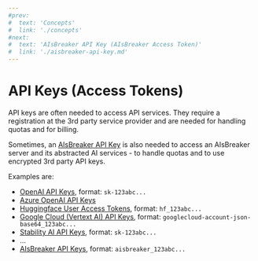 ```yaml
---
#prev:
#  text: 'Concepts'
#  link: './concepts'
#next:
#  text: 'AIsBreaker API Key (AIsBreaker Access Token)'
#  link: './aisbreaker-api-key.md'
---
```



API Keys (Access Tokens)
========================

API keys are often needed to access API services. They require a registration at the 3rd party service provider and are needed for handling quotas and for billing.

Sometimes, an [AIsBreaker API Key](aisbreaker-api-key.md) is also needed to access an AIsBreaker server and its abstracted AI services - to handle quotas and to use encrypted 3rd party API keys.

Examples are:
- [OpenAI API Keys](https://platform.openai.com/docs/api-reference/authentication), format: `sk-123abc...`
- [Azure OpenAI API Keys](https://learn.microsoft.com/en-us/azure/ai-services/openai/reference#authentication)
- [Huggingface User Access Tokens](https://huggingface.co/docs/hub/security-tokens#user-access-tokens), format: `hf_123abc...`
- [Google Cloud (Vertext AI) API Keys](ai-service-details/google-cloud-api-keys.md), format: `googlecloud-account-json-base64_123abc...`
- [Stability AI API Keys](https://platform.stability.ai/docs/getting-started/authentication), format: `sk-123abc...`
- ...
- [AIsBreaker API Keys](aisbreaker-api-key.md), format: `aisbreaker_123abc...`
